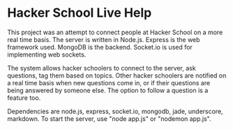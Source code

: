 Hacker School Live Help
========================

This project was an attempt to connect people at Hacker School on a more real time basis. The server is written in Node.js. Express is the web framework used. MongoDB is the backend. Socket.io is used for implementing web sockets. 

The system allows hacker schoolers to connect to the server, ask questions, tag them based on topics. Other hacker schoolers are notified on a real time basis when new questions come in, or if their questions are being answered by someone else. The option to follow a question is a feature too.

Dependencies are node.js, express, socket.io, mongodb, jade, underscore, markdown. To start the server, use "node app.js" or "nodemon app.js". 
